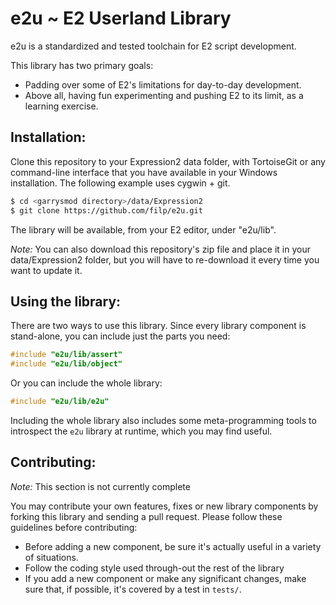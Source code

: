 
# e2u ~ E2 Userland Library

e2u is a standardized and tested toolchain for E2 script development.

This library has two primary goals:

* Padding over some of E2's limitations for day-to-day development.
* Above all, having fun experimenting and pushing E2 to its limit,
  as a learning exercise.

## Installation:

Clone this repository to your Expression2 data folder, with TortoiseGit
or any command-line interface that you have available in your Windows
installation. The following example uses cygwin + git.

```bash
$ cd <garrysmod directory>/data/Expression2
$ git clone https://github.com/filp/e2u.git
```

The library will be available, from your E2 editor, under "e2u/lib".

*Note:* You can also download this repository's zip file and place
it in your data/Expression2 folder, but you will have to re-download
it every time you want to update it.

## Using the library:

There are two ways to use this library. Since every library component
is stand-alone, you can include just the parts you need:


```C
#include "e2u/lib/assert"
#include "e2u/lib/object"
```

Or you can include the whole library:

```C
#include "e2u/lib/e2u"
```

Including the whole library also includes some meta-programming tools
to introspect the `e2u` library at runtime, which you may find useful.


## Contributing:

*Note:* This section is not currently complete

You may contribute your own features, fixes or new library components
by forking this library and sending a pull request. Please follow
these guidelines before contributing:

* Before adding a new component, be sure it's actually useful in
  a variety of situations.
* Follow the coding style used through-out the rest of the library
* If you add a new component or make any significant changes, make
  sure that, if possible, it's covered by a test in `tests/`.
